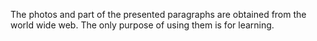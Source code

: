 The photos and part of the presented paragraphs are obtained from the world wide web. The only purpose of using them is for learning.
